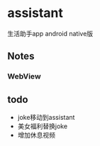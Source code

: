 # assistant
生活助手app android native版

## Notes 
### WebView


## todo
- joke移动到assistant
- 美女福利替换joke
- 增加休息视频


